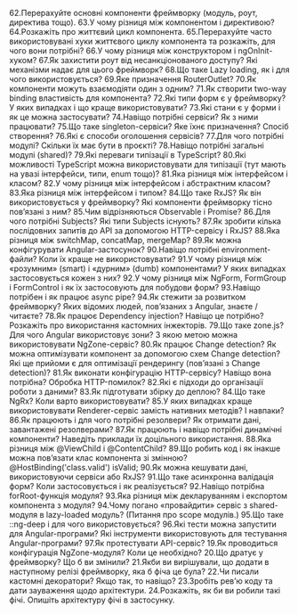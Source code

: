 62.Перерахуйте основні компоненти фреймворку (модуль, роут, директива тощо).
63.У чому різниця між компонентом і директивою?
64.Розкажіть про життєвий цикл компонента.
65.Перерахуйте часто використовувані хуки життєвого циклу компонента та розкажіть, для чого вони потрібні?
66.У чому різниця між конструктором і ngOnInit-хуком?
67.Як захистити роут від несанкціонованого доступу? Які механізми надає для цього фреймворк?
68.Що таке Lazy loading, як і для чого використовується?
69.Яке призначення RouterOutlet?
70.Як компоненти можуть взаємодіяти один з одним?
71.Як створити two-way binding властивість для компонента?
72.Які типи форм є у фреймворку? У яких випадках і що краще використовувати?
73.Які стани є у форми і як це можна застосувати?
74.Навіщо потрібні сервіси? Як з ними працювати?
75.Що таке singleton-сервіси? Яке їхнє призначення? Спосіб створення?
76.Які є способи оголошення сервісів?
77.Для чого потрібні модулі? Скільки їх має бути в проєкті?
78.Навіщо потрібні загальні модулі (shared)?
79.Які переваги типізації в TypeScript?
80.Які можливості TypeScript можна використовувати для типізації (тут мають на увазі інтерфейси, типи, enum тощо)?
81.Яка різниця між інтерфейсом і класом?
82.У чому різниця між інтерфейсом і абстрактним класом?
83.Яка різниця між інтерфейсом і типом?
84.Що таке RxJS? Як він використовується у фреймворку? Які компоненти фреймворку тісно пов’язані з ним?
85.Чим відрізняються Observable і Promise?
86.Для чого потрібні Subjects? Які типи Subjects існують?
87.Як зробити кілька послідовних запитів до API за допомогою HTTP-сервісу і RxJS?
88.Яка різниця між switchMap, concatMap, mergeMap?
89.Як можна конфігурувати Angular-застосунок?
90.Навіщо потрібні environment-файли? Коли їх краще не використовувати?
91.У чому різниця між «розумним» (smart) і «дурним» (dumb) компонентами? У яких випадках застосовується кожен з них?
92.У чому різниця між NgForm, FormGroup і FormControl і як їх застосовують для побудови форм?
93.Навіщо потрібен і як працює async pipe?
94.Як стежити за розвитком фреймворку? Яких відомих людей, пов’язаних з Angular, знаєте / читаєте?
78.Як працює Dependency injection? Навіщо це потрібно? Розкажіть про використання кастомних інжекторів.
79.Що таке zone.js? Для чого Angular використовує зони? З якою метою можна використовувати NgZone-сервіс?
80.Як працює Change detection? Як можна оптимізувати компонент за допомогою схем Change detection? Які ще прийоми є для оптимізації рендерингу (пов’язані з Change detection)?
81.Як виконати конфігурацію HTTP-сервісу? Навіщо вона потрібна? Обробка HTTP-помилок?
82.Які є підходи до організації роботи з даними?
83.Як підготувати збірку до деплою?
84.Що таке NgRx? Коли варто використовувати?
85.У яких випадках краще використовувати Renderer-сервіс замість нативних методів? І навпаки?
86.Як працюють і для чого потрібні резолвери? Як отримати дані, завантажені резолверами?
87.Як працюють і навіщо потрібні динамічні компоненти? Наведіть приклади їх доцільного використання.
88.Яка різниця між @ViewChild і @ContentChild?
89.Що робить код і як інакше можна пов’язати клас компонента зі змінною?
@HostBinding('class.valid') isValid;
90.Як можна кешувати дані, використовуючи сервіси або RxJS?
91.Що таке асинхронна валідація форм? Коли застосовується і як реалізується?
92.Навіщо потрібна forRoot-функція модуля?
93.Яка різниця між декларуванням і експортом компонента з модуля?
94.Чому погано «провайдити» сервіс з shared-модуля в lazy-loaded модуль? (Питання про scope модулів.)
95.Що таке ::ng-deep і для чого використовується?
96.Які тести можна запустити для Angular-програми? Які інструменти використовують для тестування Angular-програми?
97.Як протестувати API-сервіс?
19.Як проводиться конфігурація NgZone-модуля? Коли це необхідно?
20.Що дратує у фреймворку? Що б ви змінили?
21.Якби ви вирішували, що додати в наступному релізі фреймворку, яка б фіча це була?
22.Чи писали кастомні декоратори? Якщо так, то навіщо?
23.Зробіть рев’ю коду та дати зауваження щодо архітектури.
24.Розкажіть, як би ви робили такі фічі. Опишіть архітектуру фічі в застосунку.
